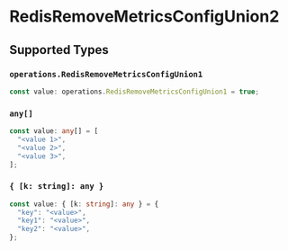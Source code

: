 # RedisRemoveMetricsConfigUnion2


## Supported Types

### `operations.RedisRemoveMetricsConfigUnion1`

```typescript
const value: operations.RedisRemoveMetricsConfigUnion1 = true;
```

### `any[]`

```typescript
const value: any[] = [
  "<value 1>",
  "<value 2>",
  "<value 3>",
];
```

### `{ [k: string]: any }`

```typescript
const value: { [k: string]: any } = {
  "key": "<value>",
  "key1": "<value>",
  "key2": "<value>",
};
```

